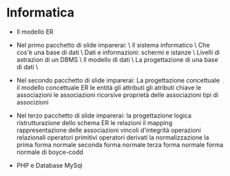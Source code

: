 # Informatica
* Il modello ER
* Nel primo pacchetto di slide imparerai: \\
Il sistema informatico \\
Che cos'è una base di dati \\
Dati e informazioni: schermi e istanze \\
Livelli di astrazion di un DBMS \\
Il modello di dati \\
La progettazione di una base di dati \\

* Nel secondo pacchetto di slide imparerai:
La progettazione concettuale
il modello concettuale ER
le entità
gli attributi
gli atributi chiave
le associazioni
le associazioni ricorsive
proprietà delle associazioni
tipi di associzioni

* Nel terzo pacchetto di slide imparerai:
la progettazione logica
ristrutturazione dello schema ER
le relazioni
il mapping
rappresentazione delle associazioni
vincoli d'integrità
operazioni relazionali
operatori primitivi
operatori derivati
la normalizzazione
la prima forma normale
seconda forma normale
terza forma normale
forma normale di boyce-codd



* PHP e Database MySql
